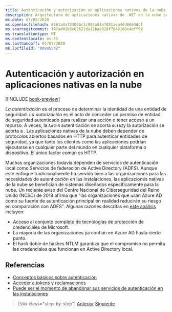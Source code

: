 ```yaml
---
title: Autenticación y autorización en aplicaciones nativas de la nube
description: Arquitectura de aplicaciones nativas de .NET en la nube para Azure Autenticación y autorización en aplicaciones nativas en la nube
ms.date: 03/02/2020
ms.openlocfilehash: 6261a0a72405bc1c984a04a7851aea4dd6664ddf
ms.sourcegitcommit: f87ad41b8e62622da126aa928f7640108c4eff98
ms.translationtype: MT
ms.contentlocale: es-ES
ms.lasthandoff: 04/07/2020
ms.locfileid: "80805542"
---
```

# <a name="authentication-and-authorization-in-cloud-native-apps"></a>Autenticación y autorización en aplicaciones nativas en la nube

[!INCLUDE [book-preview](../../../includes/book-preview.md)]

*La autenticación* es el proceso de determinar la identidad de una entidad de seguridad. *La autorización* es el acto de conceder un permiso de entidad de seguridad autenticado para realizar una acción o tener acceso a un recurso. A veces, la `AuthN` autenticación se acorta `AuthZ`y la autorización se acorta a . Las aplicaciones nativas de la nube deben depender de protocolos abiertos basados en HTTP para autenticar entidades de seguridad, ya que tanto los clientes como las aplicaciones podrían ejecutarse en cualquier parte del mundo en cualquier plataforma o dispositivo. El único factor común es HTTP.

Muchas organizaciones todavía dependen de servicios de autenticación local como Servicios de federación de Active Directory (ADFS). Aunque este enfoque tradicionalmente ha servido bien a las organizaciones para las necesidades de autenticación en las instalaciones, las aplicaciones nativas de la nube se benefician de sistemas diseñados específicamente para la nube. Un reciente aviso del Centro Nacional de Ciberseguridad del Reino Unido (NCSC) de 2019 afirma que "las organizaciones que usan Azure AD como su fuente de autenticación principal en realidad reducirán su riesgo en comparación con ADFS". Algunas razones descritas en [este análisis](https://oxfordcomputergroup.com/resources/o365-security-native-cloud-authentication/) incluyen:

- Acceso al conjunto completo de tecnologías de protección de credenciales de Microsoft.
- La mayoría de las organizaciones ya confían en Azure AD hasta cierto punto.
- El hash doble de hashes NTLM garantiza que el compromiso no permita las credenciales que funcionan en Active Directory local.

## <a name="references"></a>Referencias

- [Conceptos básicos sobre autenticación](https://docs.microsoft.com/azure/active-directory/develop/authentication-scenarios)
- [Acceder a tokens y reclamaciones](https://docs.microsoft.com/azure/active-directory/develop/access-tokens)
- [Puede ser el momento de abandonar sus servicios de autenticación en las instalaciones](https://oxfordcomputergroup.com/resources/o365-security-native-cloud-authentication/)

>[!div class="step-by-step"]
>[Anterior](identity.md)
>[Siguiente](azure-active-directory.md)
